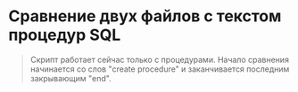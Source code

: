 # Сравнение двух файлов с текстом процедур SQL
> Скрипт работает сейчас только с процедурами. 
Начало сравнения начинается со слов "create procedure" и заканчивается последним закрывающим "end".